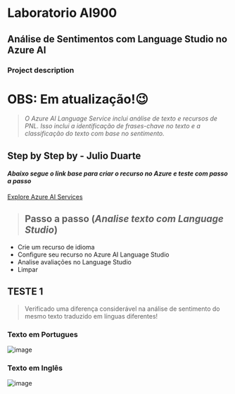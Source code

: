 # Laboratorio AI900 
## Análise de Sentimentos com Language Studio no Azure AI

### Project description

# OBS: Em atualização!😉

> *O Azure AI Language Service inclui análise de texto e recursos de PNL. Isso inclui a identificação de frases-chave no texto e a classificação do texto com base no sentimento.*
## Step by Step by - Julio Duarte

#### *Abaixo segue o link base para criar o recurso no Azure e teste com passo a passo*
[Explore Azure AI Services]([https://microsoftlearning.github.io/mslearn-ai-fundamentals/Instructions/Labs/02-content-safety.html](https://microsoftlearning.github.io/mslearn-ai-fundamentals/Instructions/Labs/06-text-analysis.html))

> ## Passo a passo (***Analise texto com Language Studio***)
- Crie um recurso de idioma
- Configure seu recurso no Azure AI Language Studio
- Analise avaliações no Language Studio
- Limpar

## TESTE 1
> Verificado uma diferença considerável na análise de sentimento do mesmo texto traduzido em línguas diferentes!
### Texto em Portugues
![image](https://github.com/sezarprog/LabAI900-Dio-Analise-de-Sentimentos-Language-Studio/assets/153564526/3a9a6c7e-32b5-49d1-b8d4-d535744f9057)
### Texto em Inglês
![image](https://github.com/sezarprog/LabAI900-Dio-Analise-de-Sentimentos-Language-Studio/assets/153564526/3a9a6c7e-32b5-49d1-b8d4-d535744f9057)

